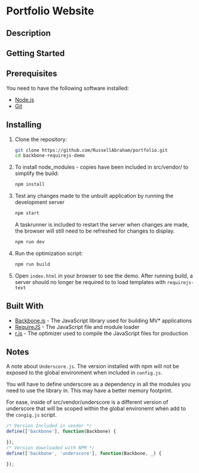 # Portfolio Website

## Description

## Getting Started

## Prerequisites

You need to have the following software installed:

- [Node.js](https://nodejs.org/)
- [Git](https://git-scm.com/)

## Installing

1. Clone the repository:

    ```sh
    git clone https://github.com/RussellAbraham/portfolio.git
    cd backbone-requirejs-demo
    ```

2. To install node_modules - copies have been included in src/vendor/ to simplify the build:

    ```sh
    npm install
    ```

3. Test any changes made to the unbuilt application by running the development server

    ```sh
    npm start
    ```
    A taskrunner is included to restart the server when changes are made, the browser will still need to be refreshed for changes to display.

    ```sh
    npm run dev
    ```

4. Run the optimization script:

    ```sh
    npm run build
    ```

5. Open `index.html` in your browser to see the demo. After running build, a server should no longer be required to to load templates with `requirejs-text`

## Built With

- [Backbone.js](https://backbonejs.org/) - The JavaScript library used for building MV* applications
- [RequireJS](https://requirejs.org/) - The JavaScript file and module loader
- [r.js](https://requirejs.org/docs/optimization.html) - The optimizer used to compile the JavaScript files for production

## Notes

A note about `Underscore.js`. The version installed with npm will not be exposed to the global environment when included in `config.js`. 

You will have to define underscore as a dependency in all the modules you need to use the library in. This may have a better memory footprint. 

For ease, inside of src/vendor/underscore is a different version of underscore that will be scoped within the global environemt when add to the `congig.js` script. 


```javascript
/* Version Included in vendor */
define(['backbone'], function(Backbone) {

});
/* Version downloaded with NPM */
define(['backbone', 'underscore'], function(Backbone, _) {

});
```
